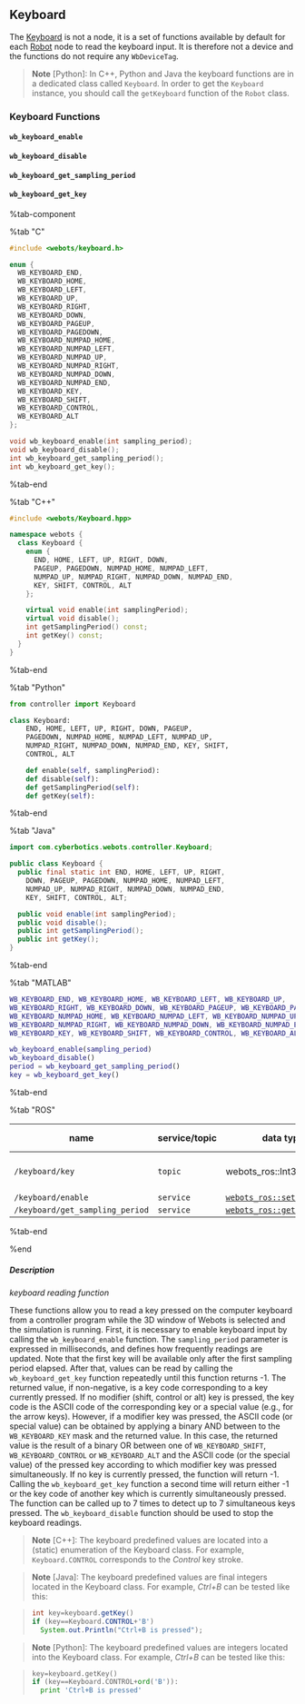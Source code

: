 ## Keyboard

The [Keyboard](#keyboard) is not a node, it is a set of functions available by default for each [Robot](robot.md) node to read the keyboard input.
It is therefore not a device and the functions do not require any `WbDeviceTag`.

> **Note** [Python]: In C++, Python and Java the keyboard functions are in a dedicated class called `Keyboard`.
In order to get the `Keyboard` instance, you should call the `getKeyboard` function of the `Robot` class.

### Keyboard Functions

#### `wb_keyboard_enable`
#### `wb_keyboard_disable`
#### `wb_keyboard_get_sampling_period`
#### `wb_keyboard_get_key`

%tab-component

%tab "C"

```c
#include <webots/keyboard.h>

enum {
  WB_KEYBOARD_END,
  WB_KEYBOARD_HOME,
  WB_KEYBOARD_LEFT,
  WB_KEYBOARD_UP,
  WB_KEYBOARD_RIGHT,
  WB_KEYBOARD_DOWN,
  WB_KEYBOARD_PAGEUP,
  WB_KEYBOARD_PAGEDOWN,
  WB_KEYBOARD_NUMPAD_HOME,
  WB_KEYBOARD_NUMPAD_LEFT,
  WB_KEYBOARD_NUMPAD_UP,
  WB_KEYBOARD_NUMPAD_RIGHT,
  WB_KEYBOARD_NUMPAD_DOWN,
  WB_KEYBOARD_NUMPAD_END,
  WB_KEYBOARD_KEY,
  WB_KEYBOARD_SHIFT,
  WB_KEYBOARD_CONTROL,
  WB_KEYBOARD_ALT
};

void wb_keyboard_enable(int sampling_period);
void wb_keyboard_disable();
int wb_keyboard_get_sampling_period();
int wb_keyboard_get_key();
```

%tab-end

%tab "C++"

```cpp
#include <webots/Keyboard.hpp>

namespace webots {
  class Keyboard {
    enum {
      END, HOME, LEFT, UP, RIGHT, DOWN,
      PAGEUP, PAGEDOWN, NUMPAD_HOME, NUMPAD_LEFT,
      NUMPAD_UP, NUMPAD_RIGHT, NUMPAD_DOWN, NUMPAD_END,
      KEY, SHIFT, CONTROL, ALT
    };

    virtual void enable(int samplingPeriod);
    virtual void disable();
    int getSamplingPeriod() const;
    int getKey() const;
  }
}
```

%tab-end

%tab "Python"

```python
from controller import Keyboard

class Keyboard:
    END, HOME, LEFT, UP, RIGHT, DOWN, PAGEUP,
    PAGEDOWN, NUMPAD_HOME, NUMPAD_LEFT, NUMPAD_UP,
    NUMPAD_RIGHT, NUMPAD_DOWN, NUMPAD_END, KEY, SHIFT,
    CONTROL, ALT

    def enable(self, samplingPeriod):
    def disable(self):
    def getSamplingPeriod(self):
    def getKey(self):
```

%tab-end

%tab "Java"

```java
import com.cyberbotics.webots.controller.Keyboard;

public class Keyboard {
  public final static int END, HOME, LEFT, UP, RIGHT,
    DOWN, PAGEUP, PAGEDOWN, NUMPAD_HOME, NUMPAD_LEFT,
    NUMPAD_UP, NUMPAD_RIGHT, NUMPAD_DOWN, NUMPAD_END,
    KEY, SHIFT, CONTROL, ALT;

  public void enable(int samplingPeriod);
  public void disable();
  public int getSamplingPeriod();
  public int getKey();
}
```

%tab-end

%tab "MATLAB"

```MATLAB
WB_KEYBOARD_END, WB_KEYBOARD_HOME, WB_KEYBOARD_LEFT, WB_KEYBOARD_UP,
WB_KEYBOARD_RIGHT, WB_KEYBOARD_DOWN, WB_KEYBOARD_PAGEUP, WB_KEYBOARD_PAGEDOWN,
WB_KEYBOARD_NUMPAD_HOME, WB_KEYBOARD_NUMPAD_LEFT, WB_KEYBOARD_NUMPAD_UP,
WB_KEYBOARD_NUMPAD_RIGHT, WB_KEYBOARD_NUMPAD_DOWN, WB_KEYBOARD_NUMPAD_END,
WB_KEYBOARD_KEY, WB_KEYBOARD_SHIFT, WB_KEYBOARD_CONTROL, WB_KEYBOARD_ALT

wb_keyboard_enable(sampling_period)
wb_keyboard_disable()
period = wb_keyboard_get_sampling_period()
key = wb_keyboard_get_key()
```

%tab-end

%tab "ROS"

| name | service/topic | data type | data type definition |
| --- | --- | --- | --- |
| `/keyboard/key` | `topic` | webots_ros::Int32Stamped | [`Header`](http://docs.ros.org/api/std_msgs/html/msg/Header.html) `header`<br/>`int32 data` |
| `/keyboard/enable` | `service` | [`webots_ros::set_int`](ros-api.md#common-services) | |
| `/keyboard/get_sampling_period` | `service` | [`webots_ros::get_int`](ros-api.md#common-services) | |

%tab-end

%end

##### Description

*keyboard reading function*

These functions allow you to read a key pressed on the computer keyboard from a controller program while the 3D window of Webots is selected and the simulation is running.
First, it is necessary to enable keyboard input by calling the `wb_keyboard_enable` function.
The `sampling_period` parameter is expressed in milliseconds, and defines how frequently readings are updated.
Note that the first key will be available only after the first sampling period elapsed.
After that, values can be read by calling the `wb_keyboard_get_key` function repeatedly until this function returns -1.
The returned value, if non-negative, is a key code corresponding to a key currently pressed.
If no modifier (shift, control or alt) key is pressed, the key code is the ASCII code of the corresponding key or a special value (e.g., for the arrow keys).
However, if a modifier key was pressed, the ASCII code (or special value) can be obtained by applying a binary AND between to the `WB_KEYBOARD_KEY` mask and the returned value.
In this case, the returned value is the result of a binary OR between one of `WB_KEYBOARD_SHIFT`, `WB_KEYBOARD_CONTROL` or `WB_KEYBOARD_ALT` and the ASCII code (or the special value) of the pressed key according to which modifier key was pressed simultaneously.
If no key is currently pressed, the function will return -1.
Calling the `wb_keyboard_get_key` function a second time will return either -1 or the key code of another key which is currently simultaneously pressed.
The function can be called up to 7 times to detect up to 7 simultaneous keys pressed.
The `wb_keyboard_disable` function should be used to stop the keyboard readings.

> **Note** [C++]: The keyboard predefined values are located into a (static) enumeration of the Keyboard class.
For example, `Keyboard.CONTROL` corresponds to the *Control* key stroke.

<!-- -->

> **Note** [Java]: The keyboard predefined values are final integers located in the Keyboard class.
For example, *Ctrl+B* can be tested like this:

> ```java
> int key=keyboard.getKey()
> if (key==Keyboard.CONTROL+'B')
>   System.out.Println("Ctrl+B is pressed");
> ```

<!-- -->

> **Note** [Python]: The keyboard predefined values are integers located into the Keyboard class.
For example, *Ctrl+B* can be tested like this:

> ```python
> key=keyboard.getKey()
> if (key==Keyboard.CONTROL+ord('B')):
>   print 'Ctrl+B is pressed'
> ```
